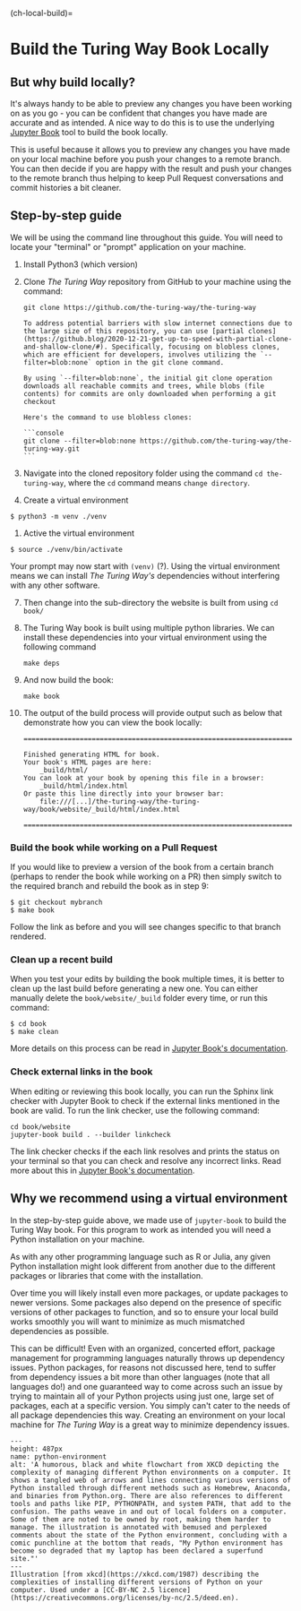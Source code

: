 (ch-local-build)=
# Build the Turing Way Book Locally

## But why build locally?

It's always handy to be able to preview any changes you have been working on as you go - you can be confident that changes you have made are accurate and as intended.
A nice way to do this is to use the underlying [Jupyter Book](https://jupyterbook.org/en/stable/intro.html) tool to build the book locally.

This is useful because it allows you to preview any changes you have made on your local machine before you push your changes to a remote branch.
You can then decide if you are happy with the result and push your changes to the remote branch thus helping to keep Pull Request conversations and commit histories a bit cleaner.

## Step-by-step guide

We will be using the command line throughout this guide.
You will need to locate your "terminal" or "prompt" application on your machine.

<!-- 1. Install miniconda by following the instructions for your Operating System (Windows, MacOS, Linux) at this link: https://conda.io/projects/conda/en/latest/user-guide/install/index.html#regular-installation -->

<!-- 2. Open your terminal app and run the `conda init` command in your terminal. You should see `(base)` in your prompt indicating that conda was successfully installed and you are now in its base environment. -->
<!--     - Note that if you are using Windows, you will need to open a program called `Anaconda prompt` instead of using `cmd`. -->

<!-- 3. Create a new environment and install a modern version of Python into it: -->

<!--    ```console -->
<!--    conda create --name the-turing-way python=3.13 -->
<!--    ``` -->

<!-- 4. Activate the environment with: -->

<!--    ```console -->
<!--    conda activate the-turing-way -->
<!--    ``` -->

<!--    Any commands we run with Python or pip from now on will use the versions of Python and pip installed into _this_ conda env, not any others. -->

1. Install Python3 (which version)


5. Clone _The Turing Way_ repository from GitHub to your machine using the command: 

   ```console
   git clone https://github.com/the-turing-way/the-turing-way
   ```

   ````{note}
   To address potential barriers with slow internet connections due to the large size of this repository, you can use [partial clones](https://github.blog/2020-12-21-get-up-to-speed-with-partial-clone-and-shallow-clone/#). Specifically, focusing on blobless clones, which are efficient for developers, involves utilizing the `--filter=blob:none` option in the git clone command.

   By using `--filter=blob:none`, the initial git clone operation downloads all reachable commits and trees, while blobs (file contents) for commits are only downloaded when performing a git checkout

   Here's the command to use blobless clones:

   ```console
   git clone --filter=blob:none https://github.com/the-turing-way/the-turing-way.git
   ```
   ````

6. Navigate into the cloned repository folder using the command `cd the-turing-way`, where the `cd` command means `change directory`.

1. Create a virtual environment

  ```console
  $ python3 -m venv ./venv
  ```

1. Active the virtual environment

  ```console
  $ source ./venv/bin/activate
  ```

  Your prompt may now start with `(venv)` (?).
  Using the virtual environment means we can install _The Turing Way's_ dependencies without interfering with any other software.

7. Then change into the sub-directory the website is built from using `cd book/`

8. The Turing Way book is built using multiple python libraries. We can install these dependencies into your virtual environment using the following command

   ```console
   make deps
   ```
9. And now build the book:

   ```console
   make book
   ```

10. The output of the build process will provide output such as below that demonstrate how you can view the book locally:

    ```text
    ===============================================================================

    Finished generating HTML for book.
    Your book's HTML pages are here:
        _build/html/
    You can look at your book by opening this file in a browser:
        _build/html/index.html
    Or paste this line directly into your browser bar:
        file:///[...]/the-turing-way/the-turing-way/book/website/_build/html/index.html

    ===============================================================================
    ```

### Build the book while working on a Pull Request

If you would like to preview a version of the book from a certain branch (perhaps to render the book while working on a PR) then simply switch to the required branch and rebuild the book as in step 9:

   ```console
   $ git checkout mybranch
   $ make book
   ```

Follow the link as before and you will see changes specific to that branch rendered.

### Clean up a recent build

When you test your edits by building the book multiple times, it is better to clean up the last build before generating a new one.
You can either manually delete the `book/website/_build` folder every time, or run this command:

```console
$ cd book
$ make clean
```

More details on this process can be read in [Jupyter Book's documentation](https://jupyterbook.org/en/stable/basics/build.html?highlight=clean#clean-your-books-generated-files).

### Check external links in the book

When editing or reviewing this book locally, you can run the Sphinx link checker with Jupyter Book to check if the external links mentioned in the book are valid.
To run the link checker, use the following command:

```console
cd book/website
jupyter-book build . --builder linkcheck
```

The link checker checks if the each link resolves and prints the status on your terminal so that you can check and resolve any incorrect links.
Read more about this in [Jupyter Book's documentation](https://jupyterbook.org/en/stable/advanced/html.html?highlight=check%20external#check-external-links-in-your-book).

## Why we recommend using a virtual environment

In the step-by-step guide above, we made use of `jupyter-book` to build the Turing Way book.
For this program to work as intended you will need a Python installation on your machine.

As with any other programming language such as R or Julia, any given Python installation might look different from another due to the different packages or libraries that come with the installation.

Over time you will likely install even more packages, or update packages to newer versions.
Some packages also depend on the presence of specific versions of other packages to function, and so to ensure your local build works smoothly you will want to minimize as much mismatched dependencies as possible.

This can be difficult!
Even with an organized, concerted effort, package management for programming languages naturally throws up dependency issues.
Python packages, for reasons not discussed here, tend to suffer from dependency issues a bit more than other languages (note that all languages do!) and one guaranteed way to come across such an issue by trying to maintain all of your Python projects using just one, large set of packages, each at a specific version.
You simply can't cater to the needs of all package dependencies this way.
Creating an environment on your local machine for _The Turing Way_ is a great way to minimize dependency issues.

```{figure} https://imgs.xkcd.com/comics/python_environment.png
---
height: 487px
name: python-environment
alt: 'A humorous, black and white flowchart from XKCD depicting the complexity of managing different Python environments on a computer. It shows a tangled web of arrows and lines connecting various versions of Python installed through different methods such as Homebrew, Anaconda, and binaries from Python.org. There are also references to different tools and paths like PIP, PYTHONPATH, and system PATH, that add to the confusion. The paths weave in and out of local folders on a computer. Some of them are noted to be owned by root, making them harder to manage. The illustration is annotated with bemused and perplexed comments about the state of the Python environment, concluding with a comic punchline at the bottom that reads, "My Python environment has become so degraded that my laptop has been declared a superfund site."'
---
Illustration [from xkcd](https://xkcd.com/1987) describing the complexities of installing different versions of Python on your computer. Used under a [CC-BY-NC 2.5 licence](https://creativecommons.org/licenses/by-nc/2.5/deed.en).
```
